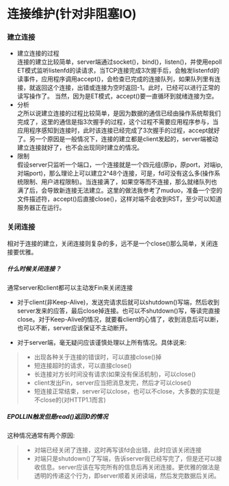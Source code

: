 # 连接维护(针对非阻塞IO)

### 建立连接

* 建立连接的过程  
连接的建立比较简单，server端通过socket()，bind()，listen()，并使用epoll ET模式监听listenfd的读请求，当TCP连接完成3次握手后，会触发listenfd的读事件，应用程序调用accept()，会检查已完成的连接队列，如果队列里有连接，就返回这个连接，出错或连接为空时返回-1。此时，已经可以进行正常的读写操作了。 当然，因为是ET模式，accept()要一直循环到就绪连接为空。
* 分析  
之所以说建立连接的过程比较简单，是因为数据的通信已经由操作系统帮我们完成了，这里的通信是指3次握手的过程，这个过程不需要应用程序参与，当应用程序感知到连接时，此时该连接已经完成了3次握手的过程，accept就好了。另一个原因是一般情况下，连接的建立都是client发起的，server端被动建立连接就好了，也不会出现同时建立的情况。
* 限制  
假设server只监听一个端口，一个连接就是一个四元组(原ip，原port，对端ip, 对端port)，那么理论上可以建立2^48个连接，可是，fd可没有这么多(操作系统限制、用户进程限制)。当连接满了，如果空等而不连接，那么就绪队列也满了后，会导致新连接无法建立。这里的做法我参考了muduo，准备一个空的文件描述符，accept()后直接close()，这样对端不会收到RST，至少可以知道服务器正在运行。

### 关闭连接

相对于连接的建立，关闭连接则复杂的多，远不是一个close()那么简单，关闭连接要优雅。

##### 什么时候关闭连接？
通常server和client都可以主动发Fin来关闭连接  

* 对于client(非Keep-Alive)，发送完请求后就可以shutdown()写端，然后收到server发来的应答，最后close掉连接。也可以不shutdown()写，等读完直接close。对于Keep-Alive的情况，就要看client的心情了，收到消息后可以断，也可以不断，server应该保证不主动断开。

* 对于server端，毫无疑问应该谨慎处理以上所有情况。具体说来:
> * 出现各种关于连接的错误时，可以直接close()掉
> * 短连接超时的请求，可以直接close()
> * 长连接对方长时间没有请求(如果没有保活机制)，可以close()
> * client发出Fin，server应当把消息发完，然后才可以close()
> * 短连接正常结束，server可以close，也可以不close，大多数的实现是不close的(对HTTP1.1而言)


##### EPOLLIN触发但是read()返回0的情况

这种情况通常有两个原因:
> * 对端已经关闭了连接，这时再写该fd会出错，此时应该关闭连接
> * 对端只是shutdown()了写端，告诉server我已经写完了，但是还可以接收信息。server应该在写完所有的信息后再关闭连接。更优雅的做法是透明的传递这个行为，即server顺着关闭读端，然后发完数据后关闭。